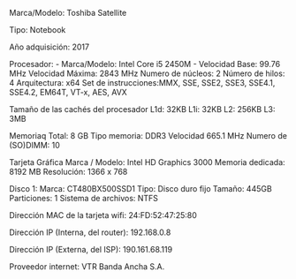 Marca/Modelo: Toshiba Satellite

Tipo: Notebook

Año adquisición: 2017

Procesador:
	- Marca/Modelo: Intel Core i5 2450M
	- Velocidad Base: 99.76 MHz
	Velocidad Máxima: 2843 MHz
	Numero de núcleos: 2
	Número de hilos: 4
	Arquitectura: x64
	Set de instrucciones:MMX, SSE, SSE2, SSE3, SSE4.1, SSE4.2, EM64T, VT-x, AES, AVX

Tamaño de las cachés del procesador
	L1d: 32KB
	L1i: 32KB
	L2: 256KB
	L3: 3MB

Memoriaq
	Total: 8 GB
	Tipo memoria: DDR3
	Velocidad 665.1 MHz
	Numero de (SO)DIMM: 10

Tarjeta Gráfica
	Marca / Modelo: Intel HD Graphics 3000
	Memoria dedicada: 8192 MB
	Resolución: 1366 x 768

Disco 1:
	Marca: CT480BX500SSD1
	Tipo: Disco duro fijo
	Tamaño: 445GB
	Particiones: 1
	Sistema de archivos: NTFS

Dirección MAC de la tarjeta wifi: 24:FD:52:47:25:80

Dirección IP (Interna, del router): 192.168.0.8

Dirección IP (Externa, del ISP): 190.161.68.119

Proveedor internet: VTR Banda Ancha S.A.
